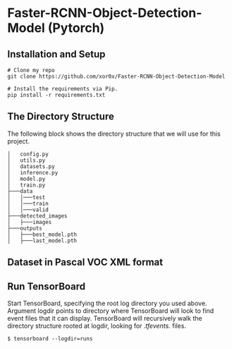 # Faster-RCNN-Object-Detection-Model (Pytorch)


## Installation and Setup
    # Clone my repo
    git clone https://github.com/xor0x/Faster-RCNN-Object-Detection-Model
    
    # Install the requirements via Pip.
    pip install -r requirements.txt

## The Directory Structure
The following block shows the directory structure that we will use for this project.

    │   config.py
    │   utils.py
    │   datasets.py
    │   inference.py
    │   model.py
    │   train.py
    ├───data
    │   │───test
    │   │───train
    │   │───valid
    ├───detected_images
    │   ├───images
    ├───outputs
    │   ├───best_model.pth
    │   ├───last_model.pth

## Dataset in Pascal VOC XML format

## Run TensorBoard

Start TensorBoard, specifying the root log directory you used above. Argument logdir points to directory where TensorBoard will look to find event files that it can display.      TensorBoard will recursively walk the directory structure rooted at logdir, looking for .*tfevents.* files.

    $ tensorboard --logdir=runs

